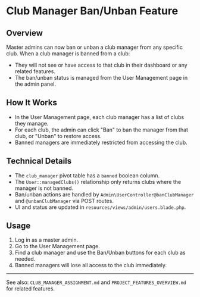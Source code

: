 # Club Manager Ban/Unban Feature

## Overview
Master admins can now ban or unban a club manager from any specific club. When a club manager is banned from a club:
- They will not see or have access to that club in their dashboard or any related features.
- The ban/unban status is managed from the User Management page in the admin panel.

## How It Works
- In the User Management page, each club manager has a list of clubs they manage.
- For each club, the admin can click "Ban" to ban the manager from that club, or "Unban" to restore access.
- Banned managers are immediately restricted from accessing the club.

## Technical Details
- The `club_manager` pivot table has a `banned` boolean column.
- The `User::managedClubs()` relationship only returns clubs where the manager is not banned.
- Ban/unban actions are handled by `Admin\UserController@banClubManager` and `@unbanClubManager` via POST routes.
- UI and status are updated in `resources/views/admin/users.blade.php`.

## Usage
1. Log in as a master admin.
2. Go to the User Management page.
3. Find a club manager and use the Ban/Unban buttons for each club as needed.
4. Banned managers will lose all access to the club immediately.

---
See also: `CLUB_MANAGER_ASSIGNMENT.md` and `PROJECT_FEATURES_OVERVIEW.md` for related features.
